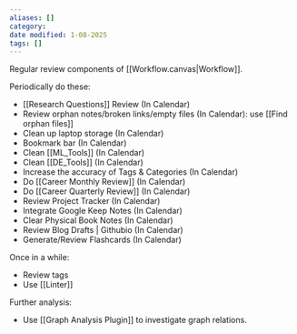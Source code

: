 ```yaml
---
aliases: []
category:
date modified: 1-08-2025
tags: []
---
```

Regular review components of [[Workflow.canvas|Workflow]].

Periodically do these:
- [[Research Questions]] Review (In Calendar)
- Review orphan notes/broken links/empty files (In Calendar): use [[Find orphan files]]
- Clean up laptop storage (In Calendar)
- Bookmark bar (In Calendar)
- Clean [[ML_Tools]] (In Calendar)
- Clean [[DE_Tools]] (In Calendar)
- Increase the accuracy of Tags & Categories (In Calendar)
- Do [[Career Monthly Review]] (In Calendar)
- Do [[Career Quarterly Review]] (In Calendar)
- Review Project Tracker (In Calendar)
- Integrate Google Keep Notes (In Calendar)
- Clear Physical Book Notes (In Calendar)
- Review Blog Drafts | Githubio (In Calendar)
- Generate/Review Flashcards (In Calendar)

Once in a while:
- Review tags
- Use [[Linter]]

Further analysis:
- Use [[Graph Analysis Plugin]] to investigate graph relations.